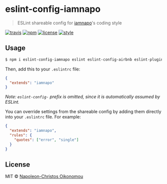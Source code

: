 # eslint-config-iamnapo

> ESLint shareable config for [iamnapo](https://iamnapo.me)'s coding style

[![travis](https://img.shields.io/travis/com/iamnapo/eslint-config-iamnapo.svg?style=for-the-badge&logo=travis&label=)](https://travis-ci.com/iamnapo/eslint-config-iamnapo) [![npm](https://img.shields.io/npm/v/eslint-config-iamnapo.svg?style=for-the-badge)](https://www.npmjs.com/package/eslint-config-iamnapo) [![license](https://img.shields.io/github/license/iamnapo/eslint-config-iamnapo.svg?style=for-the-badge)](./LICENSE) [![style](https://img.shields.io/badge/code%20style-iamnapo-cyan.svg?style=for-the-badge)](https://iamnapo.me)

## Usage

```bash
$ npm i eslint-config-iamnapo eslint eslint-config-airbnb eslint-plugin-import eslint-plugin-jsx-a11y eslint-plugin-react eslint-plugin-react-hooks -D
```

Then, add this to your `.eslintrc` file:

```json
{
  "extends": "iamnapo"
}
```

*Note: `eslint-config-` prefix is omitted, since it is automatically assumed by ESLint.*

You can override settings from the shareable config by adding them directly into your
`.eslintrc` file. For example:

```json
{
  "extends": "iamnapo",
  "rules": {
    "quotes": ["error", "single"]
  }
}
```

## License

MIT © [Napoleon-Christos Oikonomou](https://iamnapo.me)
